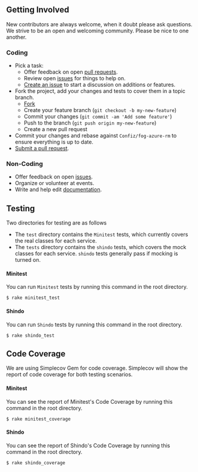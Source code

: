 ## Getting Involved

New contributors are always welcome, when it doubt please ask questions. We strive to be an open and welcoming community. Please be nice to one another.

### Coding

* Pick a task:
  * Offer feedback on open [pull requests](https://github.com/Confiz/fog-azure-rm/pulls).
  * Review open [issues](https://github.com/Confiz/fog-azure-rm/issues) for things to help on.
  * [Create an issue](https://github.com/Confiz/fog-azure-rm/issues/new) to start a discussion on additions or features.
* Fork the project, add your changes and tests to cover them in a topic branch.
  * [Fork](https://github.com/Confiz/fog-azure-rm/fork)
  * Create your feature branch (`git checkout -b my-new-feature`)
  * Commit your changes (`git commit -am 'Add some feature'`)
  * Push to the branch (`git push origin my-new-feature`)
  * Create a new pull request
* Commit your changes and rebase against `Confiz/fog-azure-rm` to ensure everything is up to date.
* [Submit a pull request](https://github.com/Confiz/fog-azure-rm/compare/).

### Non-Coding

* Offer feedback on open [issues](https://github.com/Confiz/fog-azure-rm/issues).
* Organize or volunteer at events.
* Write and help edit [documentation](https://github.com/Confiz/fog-azure-rm/tree/develop/lib/fog/azurerm/docs).

## Testing 

Two directories for testing are as follows

* The `test` directory contains the `Minitest` tests, which currently covers the real classes for each service.
* The `tests` directory contains the `shindo` tests, which covers the mock classes for each service. `shindo` tests generally pass if mocking is turned on.

#### Minitest
You can run `Minitest` tests by running this command in the root directory.

```shell
$ rake minitest_test
```

#### Shindo 
You can run `Shindo` tests by running this command in the root directory.

```shell
$ rake shindo_test
```

## Code Coverage
We are using Simplecov Gem for code coverage. Simplecov will show the report of code coverage for both testing scenarios.

#### Minitest 
You can see the report of Minitest's Code Coverage by running this command in the root directory.

```shell
$ rake minitest_coverage
```

#### Shindo
You can see the report of Shindo's Code Coverage by running this command in the root directory.

```shell
$ rake shindo_coverage
```

